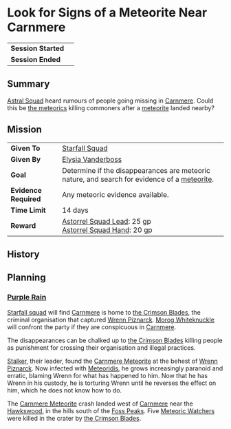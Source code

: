 # Look for Signs of a Meteorite Near Carnmere

|||
| --- | --- |
| **Session Started** | | storyline.2
| **Session Ended** | |

## Summary

[Astral Squad](../../organisations/government/astorrel/squads/astral-squad.md) heard rumours of people going missing in [Carnmere](../../places/settlements/towns/carnmere.md). Could this be [the meteorics](../../lineages/the-meteorics.md) killing commoners after a [meteorite](../../items/meteoric/meteorite.md) landed nearby?

## Mission

|||
| --- | --- |
| **Given To** | [Starfall Squad](../../organisations/government/astorrel/squads/starfall-squad.md) |
| **Given By** | [Elysia Vanderboss](../../characters/elysia-vanderboss.md) |
| **Goal** | Determine if the disappearances are meteoric nature, and search for evidence of a [meteorite](../../items/meteoric/meteorite.md). |
| **Evidence Required** | Any meteoric evidence available. |
| **Time Limit** | 14 days |
| **Reward** | [Astorrel Squad Lead](../../organisations/government/astorrel/ranks/astorrel-squad-lead.md): 25 gp<br>[Astorrel Squad Hand](../../organisations/government/astorrel/ranks/astorrel-squad-hand.md): 20 gp |

## History

## Planning

### [Purple Rain](../../campaigns/C1-purple-rain.md)

[Starfall squad](../../organisations/government/astorrel/squads/starfall-squad.md) will find [Carnmere](../../places/settlements/towns/carnmere.md) is home to [the Crimson Blades](../../organisations/criminals/the-crimson-blades.md), the criminal organisation that captured [Wrenn Piznarck](../../characters/wrenn-piznarck.md). [Morog Whiteknuckle](../../characters/morog-whiteknuckle.md) will confront the party if they are conspicuous in [Carnmere](../../places/settlements/towns/carnmere.md).

The disappearances can be chalked up to [the Crimson Blades](../../organisations/criminals/the-crimson-blades.md) killing people as punishment for crossing their organisation and illegal practices.

[Stalker](../../characters/stalker.md), their leader, found the [Carnmere Meteorite](../../items/meteoric/meteorites/carnmere-meteorite.md) at the behest of [Wrenn Piznarck](../../characters/wrenn-piznarck.md). Now infected with [Meteoridis](../../mechanics/roleplay/meteoridis.md), he grows increasingly paranoid and erratic, blaming Wrenn for what has happened to him. Now that he has Wrenn in his custody, he is torturing Wrenn until he reverses the effect on him, which he does not know how to do.

The [Carnmere Meteorite](../../items/meteoric/meteorites/carnmere-meteorite.md) crash landed west of [Carnmere](../../places/settlements/towns/carnmere.md) near the [Hawkswood](../../places/topography/forests/hawkswood.md), in the hills south of the [Foss Peaks](../../places/topography/mountains/foss-peaks.md). Five [Meteoric Watchers](../../creatures/meteoric-watcher.md) were killed in the crater by [the Crimson Blades](../../organisations/criminals/the-crimson-blades.md).
